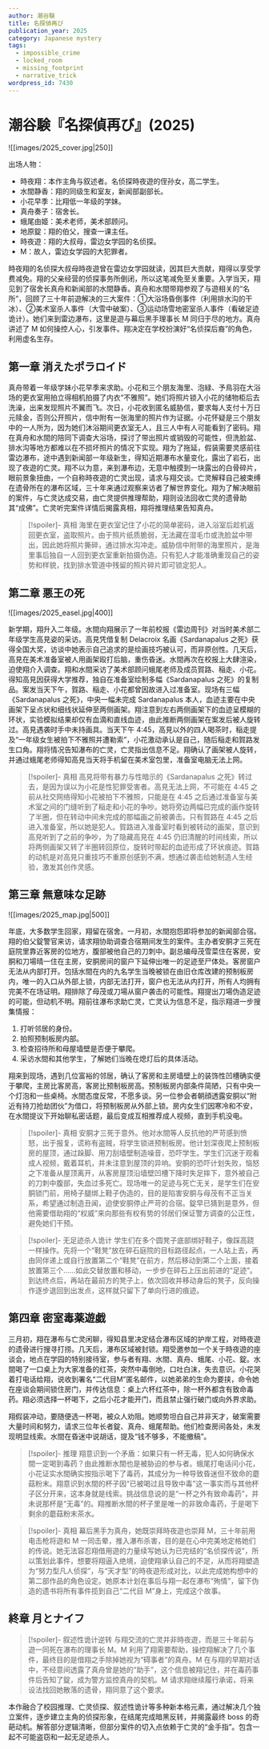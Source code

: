```yaml
---
author: 潮谷験
title: 名探偵再び
publication_year: 2025
category: Japanese mystery
tags:
  - impossible_crime
  - locked_room
  - missing_footprint
  - narrative_trick
wordpress_id: 7430
---
```

# 潮谷験『名探偵再び』(2025)

![[images/2025_cover.jpg|250]]

出场人物：
- 時夜翔：本作主角与叙述者。名侦探時夜遊的侄孙女，高二学生。
- 水間静香：翔的同级生和室友，新闻部副部长。
- 小花早季：比翔低一年级的学妹。
- 真舟奏子：宿舍长。
- 蛾尾由姬：美术老师，美术部顾问。
- 地原錠：翔的伯父，搜查一课主任。
- 時夜遊：翔的大叔母，雷边女学园的名侦探。
- M：故人，雷边女学园的大犯罪者。

時夜翔的名侦探大叔母時夜遊曾在雷边女学园就读，因其巨大贡献，翔得以享受学费减免。翔的父亲经营的侦探事务所倒闭，所以这笔减免至关重要。入学当天，翔见到了宿舍长真舟和新闻部的水間静香。真舟和水間带翔参观了与遊相关的“名所”，回顾了三十年前遊解决的三大案件：①大浴场昏倒事件（利用排水沟的干冰）、②美术室杀人事件（大雪中破案）、③运动场雪地密室杀人事件（看破足迹诡计）。她们来到雷边瀑布，这里是遊与幕后黑手理事长 M 同归于尽的地方。真舟讲述了 M 如何操控人心，引发事件。翔决定在学校扮演好“名侦探后裔”的角色，利用虚名生存。

## 第一章 消えたポラロイド

真舟带着一年级学妹小花早季来求助。小花和三个朋友海里、泡緑、予鳥羽在大浴场的更衣室用拍立得相机拍摄了内衣“不雅照”。她们将照片锁入小花的储物柜后去洗澡，出来发现照片不翼而飞。次日，小花收到匿名威胁信，要求每人支付十万日元赎金，否则公开照片，信中附有一张海里的照片作为证据。小花怀疑是三个朋友中的一人所为，因为她们沐浴期间更衣室无人，且三人中有人可能看到了密码。翔在真舟和水間的陪同下调查大浴场，探讨了带出照片或销毁的可能性，但洗脸盆、排水沟等地方都难以在不损坏照片的情况下实现。翔为了拖延，假装需要灵感前往雷边瀑布，途中遇到新闻部一年级新生，得知近期瀑布水量变化，露出了岩石，出现了夜遊的亡灵。翔不以为意，来到瀑布边，无意中触摸到一块露出的白骨碎片，眼前景象扭曲，一个自称時夜遊的亡灵出现，请求与翔交谈。亡灵解释自己被束缚在遗骨所在的瀑布区域，三十年来通过观察来访者了解世界变化。翔为了解决眼前的案件，与亡灵达成交易，由亡灵提供推理帮助，翔则设法回收亡灵的遗骨助其“成佛”。亡灵听完案件详情后揭露真相，翔将推理结果告知真舟。

> [!spoiler]- 真相
> 海里在更衣室记住了小花的简单密码，进入浴室后趁机返回更衣室，盗取照片。由于照片纸质脆弱，无法藏在湿毛巾或洗脸盆中带出，因此她将照片撕碎，通过排水沟冲走。威胁信中附带的海里照片，是海里事后独自一人回到更衣室重新拍摄伪造。只有犯人才能准确重现自己的姿势和样貌，找到排水管道中残留的照片碎片即可锁定犯人。

## 第二章 悪王の死

![[images/2025_easel.jpg|400]]

新学期，翔升入二年级。水間向翔展示了一年前校报《雷边周刊》对当时美术部二年级学生高見姿的采访。高見凭借复制 Delacroix 名画《Sardanapalus 之死》获得全国大奖，访谈中她表示自己追求的是绘画技巧被认可，而非原创性。几天后，高見在美术准备室被人用画架殴打后脑，重伤昏迷。水間再次在校报上大肆渲染，迫使翔介入调查。翔和水間采访了美术部顾问蛾尾老师及成员賀路、稲走、小花。得知高見因获得大学推荐，独自在准备室绘制多幅《Sardanapalus 之死》的复制品。案发当天下午，賀路、稲走、小花都曾因故进入过准备室。现场有三幅《Sardanapalus 之死》，中央一幅未完成 Sardanapalus 本人，血迹主要在中央画架下呈点状和细线状延伸至两侧画架。翔注意到左右两侧画架下的血迹呈模糊的环状，实验模拟结果却仅有血滴和直线血迹，由此推断两侧画架在案发后被人旋转过。高見遇袭时手中未持画具。当天下午 4:45，高見以外的四人喝茶时，稲走提及“一年级女生被拍下不雅照并遭勒索”，小花激动承认是自己，随后稲走和賀路发生口角。翔将情况告知瀑布的亡灵，亡灵指出信息不足。翔确认了画架被人旋转，并通过蛾尾老师得知高見当天将手机留在美术室包里，准备室电脑无法上网。

> [!spoiler]- 真相
> 高見将带有暴力与性暗示的《Sardanapalus 之死》转过去，是因为误以为小花是性犯罪受害者。高見无法上网，不可能在 4:45 之前从社交网络得知小花被拍下不雅照，只能是在 4:45 之后通过准备室与美术室之间的门缝听到了稲走和小花的争吵。她将旁边两幅已完成的画作旋转了半圈，但在转动中间未完成的那幅画之前被袭击。只有賀路在 4:45 之后进入准备室，所以她是犯人。賀路进入准备室时看到被转动的画架，意识到高見听到了之前的争吵，为了隐藏高見在 4:45 仍旧清醒的时间线索，所以将两侧画架又转了半圈转回原位，旋转时带起的血迹形成了环状痕迹。賀路的动机是对高見只重技巧不重原创感到不满，想通过袭击给她制造人生经验，激发其创作灵感。

## 第三章 無意味な足跡

![[images/2025_map.jpg|500]]

年底，大多数学生回家，翔留在宿舍。一月初，水間抱怨即将参加的新闻部合宿。翔的伯父錠警官来访，请求翔协助调查合宿期间发生的案件。主办者安胴才三死在庭院里靠近客房的位地方，腹部被他自己的刀刺中。副总编母茂雪菜住在客房，安胴和刀場晴一住在主房，安胴房间的窗户下延伸出唯一的足迹至尸体处。客房窗户无法从内部打开。包括水間在内的九名学生当晚被锁在由旧仓库改建的预制板房内，唯一的入口从外部上锁，内部无法打开，窗户也无法从内打开，所有人均拥有完美不在场证明。翔排除了母茂或刀場从窗户袭击的可能性。翔提出刀場伪造足迹的可能，但动机不明。翔前往瀑布求助亡灵，亡灵认为信息不足，指示翔进一步搜集情报：
1. 打听邻居的身份。
2. 拍照预制板房内部。
3. 检查招待所和母屋墙壁是否便于攀爬。
4. 采访水間和其他学生，了解她们当晚在熄灯后的具体活动。

翔来到现场，遇到几位富裕的邻居，确认了客房和主房墙壁上的装饰性凹槽确实便于攀爬，主房比客房高，客房比预制板房高。预制板房内部条件简陋，只有中央一个灯泡和一些桌椅。水間态度反常，不愿多谈。另一位参会者朝顔透露安胴以“附近有持刀抢劫团伙”为借口，将预制板房从外部上锁。房内女生们因寒冷和不安，在水間提议下开始聊私密话题，最后变成互相推荐成人视频，直到手机没电。

> [!spoiler]- 真相
> 安胴才三死于意外。他对水間等人反抗他的严苛感到愤怒，出于报复，谎称有盗贼，将学生锁进预制板房。他计划深夜爬上预制板房的屋顶，通过跺脚、用刀刮墙壁制造噪音，恐吓学生。学生们沉迷于观看成人视频，戴着耳机，并未注意到屋顶的异响。安胴的恐吓计划失败，恼怒之下准备从屋顶离开，从客房屋顶沿墙壁凹槽下降时失足摔下，意外被自己的刀刺中腹部，失血过多死亡。现场唯一的足迹与死亡无关，是学生们在安胴锁门前，用椅子腿绑上鞋子伪造的，目的是陷害安胴与母茂有不正当关系，希望通过制造丑闻，迫使安胴停止严苛的合宿。錠早已猜到是意外，但他需要借助翔的“权威”来向那些有权有势的邻居们保证警方调查的公正性，避免她们干预。

> [!spoiler]- 无足迹杀人诡计
> 学生们在多个圆凳子底部绑好鞋子，像踩高跷一样操作。先将一个“鞋凳”放在碎石庭院的目标路径起点，一人站上去，再由同伴递上或自行放置第二个“鞋凳”在前方，然后移动到第二个上面，接着放置第三个……如此交替放置和移动，一步步在碎石上压出前进的“足迹”。到达终点后，再站在最前方的凳子上，依次回收并移动身后的凳子，反向操作逐步退回到出发点，这样就只留下了单向行进的痕迹。

## 第四章 密室毒薬遊戯

三月初，翔在瀑布与亡灵闲聊，得知县里决定结合瀑布区域的护岸工程，对時夜遊的遗骨进行搜寻打捞。几天后，瀑布区域被封锁。翔受邀参加一个关于時夜遊的座谈会，地点在学园的特别接待室，参与者有翔、水間、真舟、蛾尾、小花、錠。水間喝了一口桌上为大家准备的红茶，突然中毒倒地，口吐白沫，失去意识。小花哭着打电话给翔，说收到署名“二代目M”匿名邮件，以她弟弟的生命为要挟，命令她在座谈会期间锁住房门，并传达信息：桌上六杯红茶中，除一杯外都含有致命毒药。翔必须选择一杯喝下，之后小花才能开门，而且禁止强行破门或向外界求助。

翔假装冲动，要随便选一杯喝，被众人劝阻。她顺势坦白自己并非天才，破案需要大量时间和努力，请求三位年长者錠、真舟、蛾尾帮助。他们检查房间各处，未发现明显线索。水間在昏迷中说胡话，提及“钱不够多，不能撤稿”。

> [!spoiler]- 推理
> 翔意识到一个矛盾：如果只有一杯无毒，犯人如何确保水間一定喝到毒药？由此推断水間也是被胁迫的参与者。蛾尾打电话问小花，小花证实水間确实按指示喝下了毒药，其成分为一种导致昏迷但不致命的蘑菇粉末。翔意识到水間的杯子因“已被喝过且导致中毒”这一事实而与其他杯子区分开来，这本身就是线索。挑战信息说的是“一杯之外有致命毒药”，并未说那杯是“无毒”的。翔推断水間的杯子里是唯一的非致命毒药，于是喝下剩余的蘑菇粉末茶水。

> [!spoiler]- 真相
> 幕后黑手为真舟，她既崇拜時夜遊也崇拜 M，三十年前用电击枪将遊和 M 一同击晕，推入瀑布杀害，目的是在心中完美地定格她们的传说。她无法容忍翔借用遊的力量续写她认为已完结的“名侦探传说”，所以策划此事件，想要将翔逼入绝境，迫使翔承认自己的不足，从而将翔塑造为“努力型凡人侦探”，与“天才型”的時夜遊形成对比，以此完成她构想中的第二部作品的角色设定。她原本计划在事后与翔一起在瀑布“殉情”，留下伪造的遗书将所有事件揽到自己“二代目 M”身上，完成这个故事。

## 終章 月とナイフ

> [!spoiler]- 叙述性诡计逆转
> 与翔交流的亡灵并非時夜遊，而是三十年前与遊一同死在瀑布的理事长 M。M 利用了翔需要帮助，操控翔解决了几个事件，最终目的是借翔之手除掉她视为“碍事者”的真舟。M 在与翔的早期对话中，不经意间透露了真舟曾是她的“助手”，这个信息被翔记住，并在毒药事件后告知了錠，成为警方监控真舟的契机。M 请求翔继续履行承诺，将来设法找回她散落的遗骨，翔同意了这个要求。

本作融合了校园推理、亡灵侦探、叙述性诡计等多种新本格元素，通过解决几个独立案件，逐步建立主角的侦探形象，在结尾完成暗黑反转，并揭露最终 boss 的奇葩动机。解答部分逻辑清晰，但部分案件的切入点依赖于亡灵的“金手指”。包含一起不可能盗窃和一起无足迹杀人。